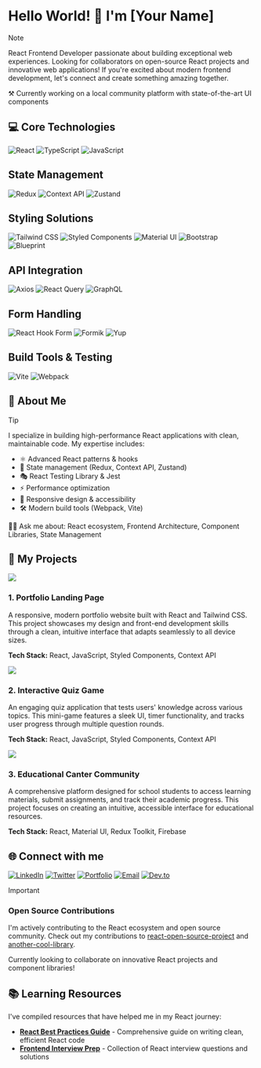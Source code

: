# Hello World! 👋 I'm [Your Name]


> [!NOTE]  
> React Frontend Developer passionate about building exceptional web experiences. Looking for collaborators on open-source React projects and innovative web applications! If you're excited about modern frontend development, let's connect and create something amazing together.
> 
> ⚒️ Currently working on a local community platform with state-of-the-art UI components

## 💻 Core Technologies

![React](https://img.shields.io/badge/React-20232A?style=for-the-badge&logo=react&logoColor=61DAFB) ![TypeScript](https://img.shields.io/badge/TypeScript-3178C6?style=for-the-badge&logo=typescript&logoColor=white) ![JavaScript](https://img.shields.io/badge/JavaScript-F7DF1E?style=for-the-badge&logo=javascript&logoColor=black)

## State Management

![Redux](https://img.shields.io/badge/Redux-764ABC?style=for-the-badge&logo=redux&logoColor=white) ![Context API](https://img.shields.io/badge/Context_API-61DAFB?style=for-the-badge&logo=react&logoColor=white) ![Zustand](https://img.shields.io/badge/Zustand-000000?style=for-the-badge&logo=react&logoColor=white)

## Styling Solutions

![Tailwind CSS](https://img.shields.io/badge/Tailwind_CSS-38B2AC?style=for-the-badge&logo=tailwind-css&logoColor=white) ![Styled Components](https://img.shields.io/badge/Styled_Components-DB7093?style=for-the-badge&logo=styled-components&logoColor=white) ![Material UI](https://img.shields.io/badge/Material_UI-0081CB?style=for-the-badge&logo=material-ui&logoColor=white) ![Bootstrap](https://img.shields.io/badge/Bootstrap-563D7C?style=for-the-badge&logo=bootstrap&logoColor=white) ![Blueprint](https://img.shields.io/badge/Blueprint-137CBD?style=for-the-badge&logo=blueprint&logoColor=white)

## API Integration

![Axios](https://img.shields.io/badge/Axios-5A29E4?style=for-the-badge&logo=axios&logoColor=white) ![React Query](https://img.shields.io/badge/React_Query-FF4154?style=for-the-badge&logo=react-query&logoColor=white) ![GraphQL](https://img.shields.io/badge/GraphQL-E10098?style=for-the-badge&logo=graphql&logoColor=white) 

## Form Handling

![React Hook Form](https://img.shields.io/badge/React_Hook_Form-EC5990?style=for-the-badge&logo=react-hook-form&logoColor=white) ![Formik](https://img.shields.io/badge/Formik-0081CB?style=for-the-badge&logo=formik&logoColor=white) ![Yup](https://img.shields.io/badge/Yup-663399?style=for-the-badge&logo=yup&logoColor=white)

## Build Tools & Testing

![Vite](https://img.shields.io/badge/Vite-646CFF?style=for-the-badge&logo=vite&logoColor=white) ![Webpack](https://img.shields.io/badge/Webpack-8DD6F9?style=for-the-badge&logo=webpack&logoColor=black) 

## 🚀 About Me

> [!TIP]
> 
> I specialize in building high-performance React applications with clean, maintainable code. My expertise includes:
> 
> - ⚛️ Advanced React patterns & hooks
> - 🔄 State management (Redux, Context API, Zustand)
> - 🎭 React Testing Library & Jest
> - ⚡ Performance optimization
> - 📱 Responsive design & accessibility
> - 🛠️ Modern build tools (Webpack, Vite)
> 
> 🙋‍♂️ Ask me about: React ecosystem, Frontend Architecture, Component Libraries, State Management

## 📂 My Projects

![](https://i.imgur.com/waxVImv.png)

### 1. Portfolio Landing Page

A responsive, modern portfolio website built with React and Tailwind CSS. This project showcases my design and front-end development skills through a clean, intuitive interface that adapts seamlessly to all device sizes.

**Tech Stack:** React, JavaScript, Styled Components, Context API

![](https://i.imgur.com/waxVImv.png)

### 2. Interactive Quiz Game

An engaging quiz application that tests users' knowledge across various topics. This mini-game features a sleek UI, timer functionality, and tracks user progress through multiple question rounds.

**Tech Stack:** React, JavaScript, Styled Components, Context API

![](https://i.imgur.com/waxVImv.png)

### 3. Educational Canter Community

A comprehensive platform designed for school students to access learning materials, submit assignments, and track their academic progress. This project focuses on creating an intuitive, accessible interface for educational resources.

**Tech Stack:** React, Material UI, Redux Toolkit, Firebase

## 🌐 Connect with me

[![LinkedIn](https://img.shields.io/badge/LinkedIn-0077B5?style=for-the-badge&logo=linkedin&logoColor=white)](https://www.linkedin.com/in/your-linkedin/) [![Twitter](https://img.shields.io/badge/Twitter-1DA1F2?style=for-the-badge&logo=twitter&logoColor=white)](https://twitter.com/your-twitter) [![Portfolio](https://img.shields.io/badge/Portfolio-FF5722?style=for-the-badge&logo=todoist&logoColor=white)](https://your-portfolio-url.com/) [![Email](https://img.shields.io/badge/Email-D14836?style=for-the-badge&logo=gmail&logoColor=white)](mailto:your.email@example.com) [![Dev.to](https://img.shields.io/badge/Dev.to-0A0A0A?style=for-the-badge&logo=dev.to&logoColor=white)](https://dev.to/your-username)

> [!IMPORTANT]
> 
> ### Open Source Contributions
> 
> I'm actively contributing to the React ecosystem and open source community. Check out my contributions to [react-open-source-project](https://github.com/project/repo) and [another-cool-library](https://github.com/project/repo).
> 
> Currently looking to collaborate on innovative React projects and component libraries!

## 📚 Learning Resources

I've compiled resources that have helped me in my React journey:

- **[React Best Practices Guide](https://github.com/your-username/react-best-practices)** - Comprehensive guide on writing clean, efficient React code
- **[Frontend Interview Prep](https://github.com/your-username/frontend-interview-prep)** - Collection of React interview questions and solutions
